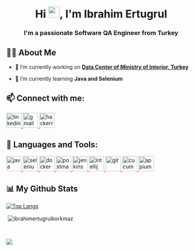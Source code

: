 <h1 align="center">Hi <img src="https://raw.githubusercontent.com/MartinHeinz/MartinHeinz/master/wave.gif" width="30px">, I'm Ibrahim Ertugrul</h1>
<h3 align="center">I'm a passionate Software QA Engineer from Turkey</h3>

## 🙋‍♂️ About Me

- 🔭 I’m currently working on **[Data Center of Ministry of Interior, Turkey](https://www.icisleri.gov.tr/illeridaresi/112-acil-agri-merkezleri-projesi)**

- 🌱 I’m currently learning **Java and Selenium**


## 📫 Connect with me:
<p align="left">
 <a href="https://www.linkedin.com/ibrahimertugrulkorkmaz/" target="_blank" rel="noreferrer"> 
        <img src="https://cdn.worldvectorlogo.com/logos/linkedin-icon-2.svg" alt="linkedin" width="40" height="40"/> 
</a>
<a href="ibrahimertugrulkorkmaz@gmail.com" target="_blank" rel="noreferrer"> 
        <img src="https://cdn.worldvectorlogo.com/logos/gmail-icon.svg" alt="gmail" width="40" height="40"/> 
</a>
<a href="https://www.hackerrank.com/iertugrulkorkmaz" target="_blank" rel="noreferrer"> 
        <img src="https://cdn.worldvectorlogo.com/logos/hackerrank.svg" alt="hackerrank" width="40" height="40"/> 
</a>
</p>

## 🚀 Languages and Tools:
<p align="left">
<a href="https://java.com" target="_blank" rel="noreferrer"> 
        <img src="https://cdn.worldvectorlogo.com/logos/java-4.svg" alt="java" width="40" height="40"/> 
    </a> 
<a href="https://selenium.dev" target="_blank" rel="noreferrer"> 
        <img src="https://seeklogo.com/images/S/selenium-logo-A1B53CEFB0-seeklogo.com.png" alt="selenium" width="40" height="40"/> 
    </a> 
<a href="https://docker.com" target="_blank" rel="noreferrer"> 
        <img src="https://cdn.worldvectorlogo.com/logos/docker.svg" alt="docker" width="40" height="40"/> 
    </a> 
    <a href="https://postman.com" target="_blank" rel="noreferrer"> 
        <img src="https://cdn.worldvectorlogo.com/logos/postman.svg" alt="postman" width="40" height="40"/> 
    </a> 
<a href="https://jenkins.io" target="_blank" rel="noreferrer"> 
        <img src="https://cdn.worldvectorlogo.com/logos/jenkins-1.svg" alt="jenkins" width="40" height="40"/> 
    </a> 
<a href="https://jetbrains.com" target="_blank" rel="noreferrer"> 
        <img src="https://cdn.worldvectorlogo.com/logos/intellij-idea-1.svg" alt="intellij" width="40" height="40"/> 
    </a> 
<a href="https://git-scm.com" target="_blank" rel="noreferrer"> 
        <img src="https://cdn.worldvectorlogo.com/logos/git-icon.svg" alt="git" width="40" height="40"/> 
    </a> 
<a href="https://cucumber.io" target="_blank" rel="noreferrer"> 
        <img src="https://cdn.worldvectorlogo.com/logos/cucumber.svg" alt="cucumber" width="40" height="40"/> 
    </a> 
<a href="https://appium.io" target="_blank" rel="noreferrer"> 
        <img src="https://cdn.worldvectorlogo.com/logos/appium.svg" alt="appium" width="40" height="40"/> 
    </a> 
   
</p>

## 📊 My Github Stats
 
   [![Top Langs](https://github-readme-stats.vercel.app/api/top-langs/?username=ibrahimertugrulkorkmaz&hide=javascript,html,css,scss,less,go&langs_count=9)](https://github.com/anuraghazra/github-readme-stats)  

<p>&nbsp;<img align="center" src="https://github-readme-stats.vercel.app/api?username=ibrahimertugrulkorkmaz&show_icons=true&locale=en" alt="ibrahimertugrulkorkmaz" /></p>⠀

 





![](https://komarev.com/ghpvc/?username=ibrahimertugrulkorkmaz&color=BAEEDA)




